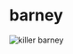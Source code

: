 barney
======

![killer barney](http://4.bp.blogspot.com/-o3FvjgvHLAc/UkO1yr0PLtI/AAAAAAAAAMI/56uUfvb-Vns/s1600/KillerBarney.jpg)